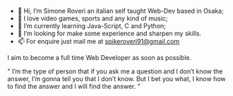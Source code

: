 - 👋 Hi, I’m Simone Roveri an italian self taught Web-Dev based in Osaka;
- 👀 I love video games, sports and any kind of music;
- 🌱 I’m currently learning Java-Script, C and Python;
- 💞️ I’m looking for make some experience and sharpen my skills.
- 📫 For enquire just mail me at spikeroveri91@gmail.com

I aim to become a full time Web Developer as soon as possible.

" I’m the type of person that if you ask me a question and I don’t know the answer, 
  I’m gonna tell you that I don’t know. 
  But I bet you what, I know how to find the answer and I will find the answer. ”
 
